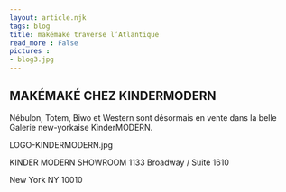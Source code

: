 ```yaml
---
layout: article.njk
tags: blog
title: makémaké traverse l’Atlantique
read_more : False
pictures :
- blog3.jpg
---
```

## MAKÉMAKÉ CHEZ KINDERMODERN
Nébulon, Totem, Biwo et Western sont désormais en vente dans la belle Galerie new-yorkaise KinderMODERN.

LOGO-KINDERMODERN.jpg

KINDER MODERN SHOWROOM
1133 Broadway / Suite 1610

New York NY 10010

